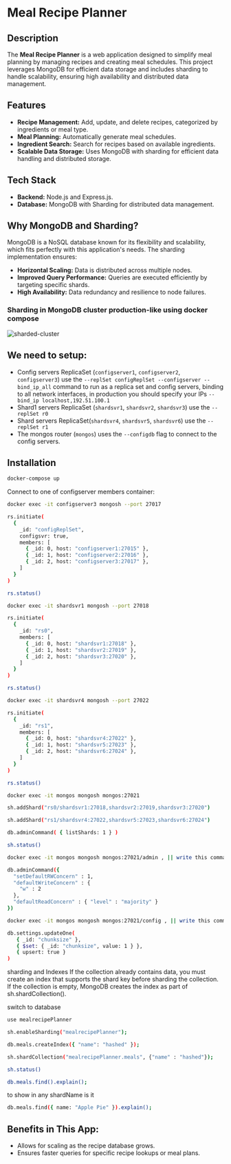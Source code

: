 # Meal Recipe Planner

## Description
The **Meal Recipe Planner** is a web application designed to simplify meal planning by managing recipes and creating meal schedules. This project leverages MongoDB for efficient data storage and includes sharding to handle scalability, ensuring high availability and distributed data management.

## Features

- **Recipe Management:** Add, update, and delete recipes, categorized by ingredients or meal type.
- **Meal Planning:** Automatically generate meal schedules.
- **Ingredient Search:** Search for recipes based on available ingredients.
- **Scalable Data Storage:** Uses MongoDB with sharding for efficient data handling and distributed storage.

## Tech Stack

- **Backend:** Node.js and Express.js.
- **Database:** MongoDB with Sharding for distributed data management.

## Why MongoDB and Sharding?
MongoDB is a NoSQL database known for its flexibility and scalability, which fits perfectly with this application's needs. The sharding implementation ensures:

- **Horizontal Scaling:** Data is distributed across multiple nodes.
- **Improved Query Performance:** Queries are executed efficiently by targeting specific shards.
- **High Availability:** Data redundancy and resilience to node failures.
  
### Sharding in MongoDB cluster production-like using docker compose

![sharded-cluster](https://github.com/user-attachments/assets/367116a3-8e47-4ed5-8bda-365b6919eff4)

## We need to setup:

- Config servers ReplicaSet (`configserver1`, `configserver2`, `configserver3`) use the `--replSet configReplSet --configserver --bind_ip_all` command to run as a replica set and config servers, binding to all network interfaces, in production you should specify your IPs `--bind_ip localhost,192.51.100.1`
- Shard1 servers ReplicaSet (`shardsvr1`, `shardsvr2`, `shardsvr3`) use the `--replSet r0`
- Shard servers ReplicaSet(`shardsvr4`, `shardsvr5`, `shardsvr6`) use the `--replSet r1`
- The mongos router (`mongos`) uses the `--configdb` flag to connect to the config servers.

## Installation

```bash
docker-compose up
```

Connect to one of configserver members container:

```bash
docker exec -it configserver3 mongosh --port 27017
```

```bash
rs.initiate(
  {
    _id: "configReplSet",
    configsvr: true,
    members: [
      { _id: 0, host: "configserver1:27015" },
      { _id: 1, host: "configserver2:27016" },
      { _id: 2, host: "configserver3:27017" },
    ]
  }
)

rs.status()
```

```bash
docker exec -it shardsvr1 mongosh --port 27018
```

```bash
rs.initiate(
  {
    _id: "rs0",
    members: [
      { _id: 0, host: "shardsvr1:27018" },
      { _id: 1, host: "shardsvr2:27019" },
      { _id: 2, host: "shardsvr3:27020" },
    ]
  }
)

rs.status()
```

```bash
docker exec -it shardsvr4 mongosh --port 27022
```

```bash
rs.initiate(
  {
    _id: "rs1",
    members: [
      { _id: 0, host: "shardsvr4:27022" },
      { _id: 1, host: "shardsvr5:27023" },
      { _id: 2, host: "shardsvr6:27024" },
    ]
  }
)

rs.status()
```

```bash
docker exec -it mongos mongosh mongos:27021
```

```bash
sh.addShard("rs0/shardsvr1:27018,shardsvr2:27019,shardsvr3:27020")

sh.addShard("rs1/shardsvr4:27022,shardsvr5:27023,shardsvr6:27024")

db.adminCommand( { listShards: 1 } )

sh.status()
```

```bash
docker exec -it mongos mongosh mongos:27021/admin , || write this command # use admin;

db.adminCommand({
  "setDefaultRWConcern" : 1,
  "defaultWriteConcern" : {
    "w" : 2
  },
  "defaultReadConcern" : { "level" : "majority" }
})
```

```bash
docker exec -it mongos mongosh mongos:27021/config , || write this command # use config;

db.settings.updateOne(
   { _id: "chunksize" },
   { $set: { _id: "chunksize", value: 1 } },
   { upsert: true }
)
```

sharding and Indexes
If the collection already contains data, you must create an index that supports the shard key before sharding the collection.
If the collection is empty, MongoDB creates the index as part of sh.shardCollection().

switch to database

```bash
use mealrecipePlanner
```

```bash
sh.enableSharding("mealrecipePlanner");
```

```bash
db.meals.createIndex({ "name": "hashed" });
```

```bash
sh.shardCollection("mealrecipePlanner.meals", {"name" : "hashed"});

sh.status()
```

```bash
db.meals.find().explain();
```
to show in any shardName is it

```bash
db.meals.find({ name: "Apple Pie" }).explain();
```

## Benefits in This App:

- Allows for scaling as the recipe database grows.
- Ensures faster queries for specific recipe lookups or meal plans.
